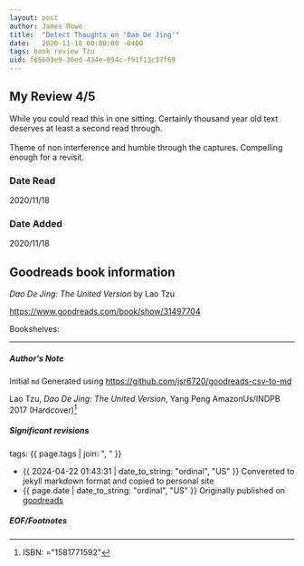 ```yaml
---
layout: post
author: James Rowe
title:  "Detect Thoughts on 'Dao De Jing'"
date:   2020-11-18 00:00:00 -0400
tags: book review Tzu 
uid: f65603e9-36ed-434e-894c-f91f13c37f69
---
```


<!-- highly dependent on how you personally use jekyll templates, and how you want this to show up -->
<!-- escape any jekyll keys with double brackets -->

## My Review 4/5

While you could read this in one sitting. Certainly thousand year old text deserves at least a second read through. <br/><br/>Theme of non interference and humble through the captures. Compelling enough for a revisit. 

### Date Read
2020/11/18

### Date Added
2020/11/18

## Goodreads book information

*Dao De Jing: The United Version* by Lao Tzu

https://www.goodreads.com/book/show/31497704

Bookshelves: 

---

##### Author's Note

Initial `md` Generated using https://github.com/jsr6720/goodreads-csv-to-md

Lao Tzu, *Dao De Jing: The United Version*, Yang Peng AmazonUs/INDPB 2017 (Hardcover)[^1]

##### Significant revisions

tags: {{ page.tags | join: ", " }} <!-- todo move this somewhere -->

- {{ 2024-04-22 01:43:31 | date_to_string: "ordinal", "US" }} Convereted to jekyll markdown format and copied to personal site
- {{ page.date | date_to_string: "ordinal", "US" }} Originally published on [goodreads](https://www.goodreads.com)

##### EOF/Footnotes

[^1]: ISBN: ="1581771592"